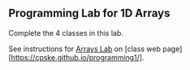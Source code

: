## Programming Lab for 1D Arrays

Complete the 4 classes in this lab.

See instructions for [Arrays Lab](https://cpske.github.io/programming1/arrays/lab-arrays) on [class web page][https://cpske.github.io/programming1/].


